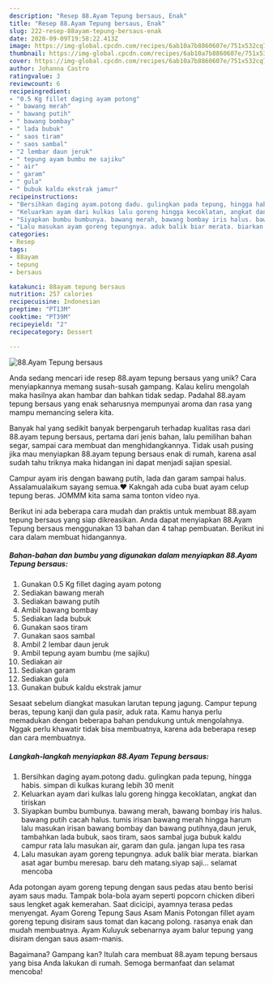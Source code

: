 ```yaml
---
description: "Resep 88.Ayam Tepung bersaus, Enak"
title: "Resep 88.Ayam Tepung bersaus, Enak"
slug: 222-resep-88ayam-tepung-bersaus-enak
date: 2020-09-09T19:58:22.413Z
image: https://img-global.cpcdn.com/recipes/6ab10a7b8860607e/751x532cq70/88ayam-tepung-bersaus-foto-resep-utama.jpg
thumbnail: https://img-global.cpcdn.com/recipes/6ab10a7b8860607e/751x532cq70/88ayam-tepung-bersaus-foto-resep-utama.jpg
cover: https://img-global.cpcdn.com/recipes/6ab10a7b8860607e/751x532cq70/88ayam-tepung-bersaus-foto-resep-utama.jpg
author: Johanna Castro
ratingvalue: 3
reviewcount: 6
recipeingredient:
- "0.5 Kg fillet daging ayam potong"
- " bawang merah"
- " bawang putih"
- " bawang bombay"
- " lada bubuk"
- " saos tiram"
- " saos sambal"
- "2 lembar daun jeruk"
- " tepung ayam bumbu me sajiku"
- " air"
- " garam"
- " gula"
- " bubuk kaldu ekstrak jamur"
recipeinstructions:
- "Bersihkan daging ayam.potong dadu. gulingkan pada tepung, hingga habis. simpan di kulkas kurang lebih 30 menit"
- "Keluarkan ayam dari kulkas lalu goreng hingga kecoklatan, angkat dan tiriskan"
- "Siyapkan bumbu bumbunya. bawang merah, bawang bombay iris halus. bawang putih cacah halus. tumis irisan bawang merah hingga harum lalu masukan irisan bawang bombay dan bawang putihnya,daun jeruk, tambahkan lada bubuk, saos tiram, saos sambal juga bubuk kaldu campur rata lalu masukan air, garam dan gula. jangan lupa tes rasa"
- "Lalu masukan ayam goreng tepungnya. aduk balik biar merata. biarkan asat agar bumbu meresap. baru deh matang.siyap saji... selamat mencoba"
categories:
- Resep
tags:
- 88ayam
- tepung
- bersaus

katakunci: 88ayam tepung bersaus 
nutrition: 257 calories
recipecuisine: Indonesian
preptime: "PT13M"
cooktime: "PT39M"
recipeyield: "2"
recipecategory: Dessert

---
```



![88.Ayam Tepung bersaus](https://img-global.cpcdn.com/recipes/6ab10a7b8860607e/751x532cq70/88ayam-tepung-bersaus-foto-resep-utama.jpg)

Anda sedang mencari ide resep 88.ayam tepung bersaus yang unik? Cara menyiapkannya memang susah-susah gampang. Kalau keliru mengolah maka hasilnya akan hambar dan bahkan tidak sedap. Padahal 88.ayam tepung bersaus yang enak seharusnya mempunyai aroma dan rasa yang mampu memancing selera kita.

Banyak hal yang sedikit banyak berpengaruh terhadap kualitas rasa dari 88.ayam tepung bersaus, pertama dari jenis bahan, lalu pemilihan bahan segar, sampai cara membuat dan menghidangkannya. Tidak usah pusing jika mau menyiapkan 88.ayam tepung bersaus enak di rumah, karena asal sudah tahu triknya maka hidangan ini dapat menjadi sajian spesial.

Campur ayam iris dengan bawang putih, lada dan garam sampai halus. Assalamualaikum sayang semua.❤ Kakngah ada cuba buat ayam celup tepung beras. JOMMM kita sama sama tonton video nya.


Berikut ini ada beberapa cara mudah dan praktis untuk membuat 88.ayam tepung bersaus yang siap dikreasikan. Anda dapat menyiapkan 88.Ayam Tepung bersaus menggunakan 13 bahan dan 4 tahap pembuatan. Berikut ini cara dalam membuat hidangannya.

<!--inarticleads1-->

##### Bahan-bahan dan bumbu yang digunakan dalam menyiapkan 88.Ayam Tepung bersaus:

1. Gunakan 0.5 Kg fillet daging ayam potong
1. Sediakan  bawang merah
1. Sediakan  bawang putih
1. Ambil  bawang bombay
1. Sediakan  lada bubuk
1. Gunakan  saos tiram
1. Gunakan  saos sambal
1. Ambil 2 lembar daun jeruk
1. Ambil  tepung ayam bumbu (me sajiku)
1. Sediakan  air
1. Sediakan  garam
1. Sediakan  gula
1. Gunakan  bubuk kaldu ekstrak jamur


Sesaat sebelum diangkat masukan larutan tepung jagung. Campur tepung beras, tepung kanji dan gula pasir, aduk rata. Kamu hanya perlu memadukan dengan beberapa bahan pendukung untuk mengolahnya. Nggak perlu khawatir tidak bisa membuatnya, karena ada beberapa resep dan cara membuatnya. 

<!--inarticleads2-->

##### Langkah-langkah menyiapkan 88.Ayam Tepung bersaus:

1. Bersihkan daging ayam.potong dadu. gulingkan pada tepung, hingga habis. simpan di kulkas kurang lebih 30 menit
1. Keluarkan ayam dari kulkas lalu goreng hingga kecoklatan, angkat dan tiriskan
1. Siyapkan bumbu bumbunya. bawang merah, bawang bombay iris halus. bawang putih cacah halus. tumis irisan bawang merah hingga harum lalu masukan irisan bawang bombay dan bawang putihnya,daun jeruk, tambahkan lada bubuk, saos tiram, saos sambal juga bubuk kaldu campur rata lalu masukan air, garam dan gula. jangan lupa tes rasa
1. Lalu masukan ayam goreng tepungnya. aduk balik biar merata. biarkan asat agar bumbu meresap. baru deh matang.siyap saji... selamat mencoba


Ada potongan ayam goreng tepung dengan saus pedas atau bento berisi ayam saus madu. Tampak bola-bola ayam seperti popcorn chicken diberi saus lengket agak kemerahan. Saat dicicipi, ayamnya terasa pedas menyengat. Ayam Goreng Tepung Saus Asam Manis Potongan fillet ayam goreng tepung disiram saus tomat dan kacang polong. rasanya enak dan mudah membuatnya. Ayam Kuluyuk sebenarnya ayam balur tepung yang disiram dengan saus asam-manis. 

Bagaimana? Gampang kan? Itulah cara membuat 88.ayam tepung bersaus yang bisa Anda lakukan di rumah. Semoga bermanfaat dan selamat mencoba!
